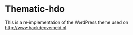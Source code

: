# Thematic-hdo

This is a re-implementation of the WordPress theme used on <http://www.hackdeoverheid.nl>.
